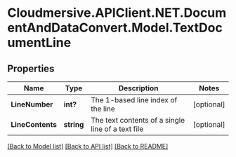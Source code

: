 # Cloudmersive.APIClient.NET.DocumentAndDataConvert.Model.TextDocumentLine
## Properties

Name | Type | Description | Notes
------------ | ------------- | ------------- | -------------
**LineNumber** | **int?** | The 1-based line index of the line | [optional] 
**LineContents** | **string** | The text contents of a single line of a text file | [optional] 

[[Back to Model list]](../README.md#documentation-for-models) [[Back to API list]](../README.md#documentation-for-api-endpoints) [[Back to README]](../README.md)

